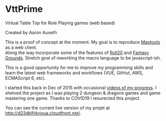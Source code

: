 # VttPrime
Virtual Table Top for Role Playing games (web based)

Created by Aaron Auseth

This is a proof of concept at the moment.  My goal is to reproduce [Maptools](https://www.rptools.net/) as a web client.  
Along the way incorporate some of the features of [Roll20](https://roll20.net/) and [Fantasy Grounds](https://www.fantasygrounds.com/).  Stretch goal of reworking the macro language to be javascript-ish.

This is a good opportunity for me to improve my programming skills and learn the latest web frameworks and workflows (VUE, GitHut, AWS, ECMAScript 6, etc).

I started this back in Dec of 2015 with occasional [videos of my progress](https://www.youtube.com/watch?v=Bo4vkIncoBQ&list=PL4zL3-Vf2uUT7Y7HlnOTZIHBMs6a7ZYpz).  I shelved the project as I was playing 2 dungeon & dragons games and game mastering one game.  Thanks to COVID19 I resurected this project.

You can see the current live version of my projet at http://d23dklfidvjoua.cloudfront.net/.
